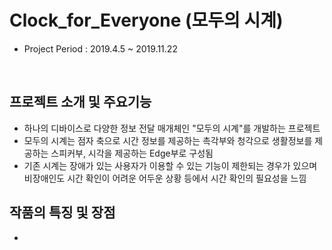 # Clock_for_Everyone (모두의 시계)
- Project Period : 2019.4.5 ~ 2019.11.22

<br>

## 프로젝트 소개 및 주요기능
- 하나의 디바이스로 다양한 정보 전달 매개체인 "모두의 시계"를 개발하는 프로젝트
- 모두의 시계는 점자 축으로 시간 정보를 제공하는 촉각부와 청각으로 생활정보를 제공하는 스피커부, 시각을 제공하는 Edge부로 구성됨
- 기존 시계는 장애가 있는 사용자가 이용할 수 있는 기능이 제한되는 경우가 있으며 비장애인도 시간 확인이 어려운 어두운 상황 등에서 시간 확인의 필요성을 느낌

## 작품의 특징 및 장점
- 

